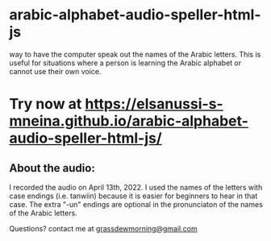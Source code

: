 # arabic-alphabet-audio-speller-html-js
 way to have the computer speak out the names of the Arabic letters. This is useful for situations where a person is learning the Arabic alphabet or cannot use their own voice.

# Try now at https://elsanussi-s-mneina.github.io/arabic-alphabet-audio-speller-html-js/

## About the audio:
I recorded the audio on April 13th, 2022.
I used the names of the letters with case endings (i.e. tanwiin) because it is easier for beginners to hear in that case. The extra "-un" endings are optional in the pronunciaton of the names of the Arabic letters.

Questions? contact me at grassdewmorning@gmail.com
